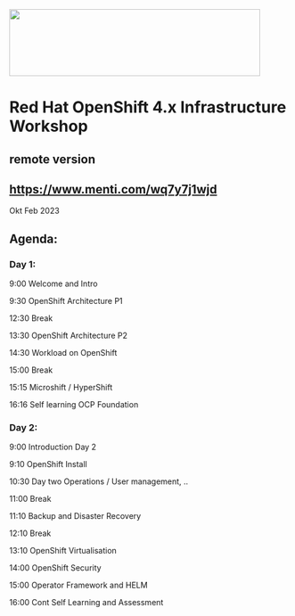 <img src="https://github.com/alfbach/OCP_Arch/blob/master/logo.png" width="450" height="120">


# Red Hat OpenShift 4.x Infrastructure Workshop
## remote version

## https://www.menti.com/wq7y7j1wjd

Okt Feb 2023

## Agenda:


### Day 1:

9:00		Welcome and Intro	

9:30		OpenShift Architecture P1		

12:30		Break

13:30		OpenShift Architecture P2

14:30		Workload on OpenShift

15:00		Break

15:15		Microshift / HyperShift		

16:16		Self learning OCP Foundation

### Day 2:

9:00		Introduction Day 2

9:10		OpenShift Install		

10:30		Day two Operations / User management, ..

11:00		Break

11:10		Backup and Disaster Recovery

12:10		Break

13:10		OpenShift Virtualisation

14:00		OpenShift Security		

15:00		Operator Framework and HELM		

16:00		Cont Self Learning and Assessment


